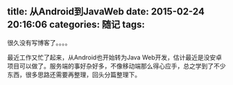 title: 从Android到JavaWeb
date: 2015-02-24 20:16:06
categories: 随记
tags:
---

很久没有写博客了。。。。

最近工作又忙了起来，从Android也开始转为Java Web开发，估计最近是没安卓项目可以做了。服务端的事好杂好多，不像移动端那么得心应手，总之学到了不少东西，很多思路还需要再整理，回头分篇整理下。
